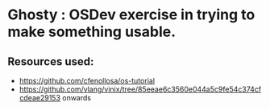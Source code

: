 # Ghosty : OSDev exercise in trying to make something usable.

## Resources used:
- https://github.com/cfenollosa/os-tutorial
- https://github.com/vlang/vinix/tree/85eeae6c3560e044a5c9fe54c374cfcdeae29153 onwards
